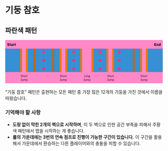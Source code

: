 # 기둥 참호

## 파란색 패턴

![파란색 기둥 참호](../images/rolls/pillar-trench-blue-annotated.jpg)

"기둥 참호" 패턴은 출현하는 모든 패턴 중 가장 많은 12개의 기둥을 가진 것에서 이름을 따왔습니다.

### 기억해야 할 사항

* **도랑 없이 막힌 2개의 벽으로 시작하며**, 이 두 벽으로 인한 공간 부족을 피해서 주황색 패턴에서 랩을 시작하는 게 좋습니다.
* **롤의 가운데에는 3번의 연속 점프로 진행이 가능한 구간이 있습니다.** 이 구간을 활용해서 가운데에서 환승하는 다른 플레이어와의 충돌을 피할 수 있습니다.
